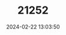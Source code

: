 ---
title: "21252"
category: "Syncomistes kimberleyensis"
draft: false
date: 2024-02-22 13:03:50
languages:
  English: ["Kimberley Grunter"]
---